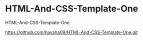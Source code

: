 # HTML-And-CSS-Template-One
HTML-And-CSS-Template-One

https://github.com/hayaha09/HTML-And-CSS-Template-One.git
